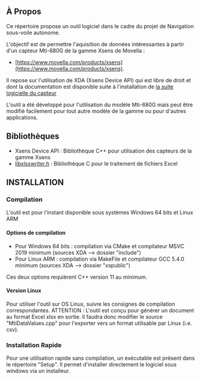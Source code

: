 
<a name="readme-top"></a>


<!-- ABOUT THE PROJECT -->
## À Propos

Ce répertoire propose un outil logiciel dans le cadre du projet de Navigation sous-voile autonome.

L'objectif est de permettre l'aquisition de données intéressantes à partir d'un capteur Mti-680G de la gamme Xsens de Movella : 

* [https://www.movella.com/products/xsens](https://www.movella.com/products/xsens).

Il repose sur l'utilisation de XDA (Xsens Device API) qui est libre de droit et dont la documentation est disponible suite à l'installation de [la suite logicielle du capteur](https://www.movella.com/support/software-documentation)

L'outil a été développé pour l'utilisation du modèle Mti-680G mais peut être modifié facilement pour tout autre modèle de la gamme ou pour d'autres applications.

## Bibliothèques

* Xsens Device API : Bibliothèque C++ pour utilisation des capteurs de la gamme Xsens
* [libxlsxwriter.h](https://github.com/jmcnamara/libxlsxwriter) : Bibliothèque C pour le traitement de fichiers Excel

## INSTALLATION
### Compilation

L'outil est pour l'instant disponible sous systèmes Windows 64 bits et Linux ARM

#### Options de compilation

* Pour Windows 64 bits : compilation via CMake et compilateur MSVC 2019 minimum (sources XDA --> dossier "include")
* Pour Linux ARM :       compilation via MakeFile et compilateur GCC 5.4.0 minimum (sources XDA --> dossier "xspublic")

Ces deux options requièrent C++ version 11 au minimum.

#### Version Linux

Pour utiliser l'outil sur OS Linux, suivre les consignes de compilation correspondantes.
ATTENTION : L'outil est conçu pour générer un document au format Excel xlsx en sortie. Il faudra donc modifier le source "MtiDataValues.cpp" pour l'exporter vers un format utilisable par Linux (i.e. csv).

### Installation Rapide

Pour une utilisation rapide sans compilation, un exécutable est présent dans le répertoire "Setup".
Il permet d'installer directement le logiciel sous windows via un installeur.

